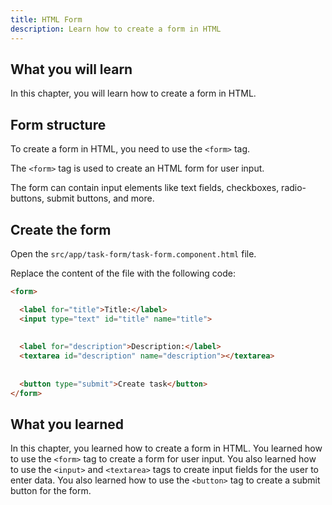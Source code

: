 ```yaml
---
title: HTML Form
description: Learn how to create a form in HTML
---
```


## What you will learn

In this chapter, you will learn how to create a form in HTML.

## Form structure

To create a form in HTML, you need to use the `<form>` tag.

The `<form>` tag is used to create an HTML form for user input.

The form can contain input elements like text fields, checkboxes, radio-buttons, submit buttons, and more.

## Create the form

Open the `src/app/task-form/task-form.component.html` file.

Replace the content of the file with the following code:

```html ins={"Add an input for the task title with its label": 2-4} ins={"Add a textarea for the task description with its label": 6-8} ins={"Add a submit button": 10-11}
<form>

  <label for="title">Title:</label>
  <input type="text" id="title" name="title">
  
  
  <label for="description">Description:</label>
  <textarea id="description" name="description"></textarea>
  
  
  <button type="submit">Create task</button>
</form>
```

## What you learned

In this chapter, you learned how to create a form in HTML. You learned how to use the `<form>` tag to create a form for user input. You also learned how to use the `<input>` and `<textarea>` tags to create input fields for the user to enter data. You also learned how to use the `<button>` tag to create a submit button for the form.

